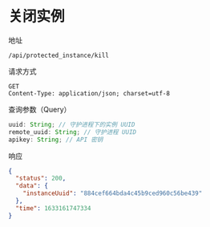 # 关闭实例

地址

```
/api/protected_instance/kill
```

请求方式

```
GET
Content-Type: application/json; charset=utf-8
```

查询参数（Query）

```js
uuid: String; // 守护进程下的实例 UUID
remote_uuid: String; // 守护进程 UUID
apikey: String; // API 密钥
```

响应

```json
{
  "status": 200,
  "data": {
    "instanceUuid": "884cef664bda4c45b9ced960c56be439"
  },
  "time": 1633161747334
}
```
